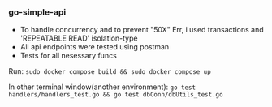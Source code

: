 ### go-simple-api

* To handle concurrency and to prevent "50X" Err, i used transactions and 'REPEATABLE READ' isolation-type
* All api endpoints were tested using postman
* Tests for all nesessary funcs

Run:
``` sudo docker compose build && sudo docker compose up ```

In other terminal window(another environment):
``` go test handlers/handlers_test.go && go test dbConn/dbUtils_test.go ```